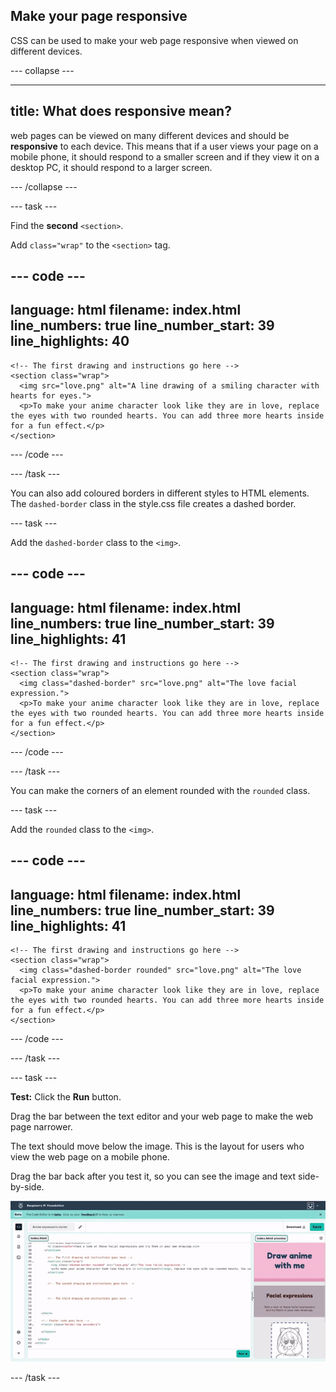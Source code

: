 ## Make your page responsive

CSS can be used to make your web page responsive when viewed on different devices.

--- collapse ---

---
title: What does responsive mean?
---

web pages can be viewed on many different devices and should be **responsive** to each device. This means that if a user views your page on a mobile phone, it should respond to a smaller screen and if they view it on a desktop PC, it should respond to a larger screen. 

--- /collapse ---

--- task ---

Find the **second** `<section>`. 

Add `class="wrap"` to the `<section>` tag.

--- code ---
---
language: html
filename: index.html
line_numbers: true
line_number_start: 39
line_highlights: 40
---
    <!-- The first drawing and instructions go here -->
    <section class="wrap">
      <img src="love.png" alt="A line drawing of a smiling character with hearts for eyes.">
      <p>To make your anime character look like they are in love, replace the eyes with two rounded hearts. You can add three more hearts inside for a fun effect.</p>
    </section>

--- /code ---

--- /task ---

You can also add coloured borders in different styles to HTML elements. The `dashed-border` class in the style.css file creates a dashed border. 

--- task ---

Add the `dashed-border` class to the `<img>`. 

--- code ---
---
language: html
filename: index.html
line_numbers: true
line_number_start: 39
line_highlights: 41
---
    <!-- The first drawing and instructions go here -->
    <section class="wrap">
      <img class="dashed-border" src="love.png" alt="The love facial expression.">
      <p>To make your anime character look like they are in love, replace the eyes with two rounded hearts. You can add three more hearts inside for a fun effect.</p>
    </section>

--- /code ---

--- /task ---

You can make the corners of an element rounded with the `rounded` class. 

--- task ---

Add the `rounded` class to the `<img>`. 

--- code ---
---
language: html
filename: index.html
line_numbers: true
line_number_start: 39
line_highlights: 41
---
    <!-- The first drawing and instructions go here -->
    <section class="wrap">
      <img class="dashed-border rounded" src="love.png" alt="The love facial expression.">
      <p>To make your anime character look like they are in love, replace the eyes with two rounded hearts. You can add three more hearts inside for a fun effect.</p>
    </section>

--- /code ---

--- /task ---

--- task ---

**Test:** Click the **Run** button. 

Drag the bar between the text editor and your web page to make the web page narrower. 

The text should move below the image. This is the layout for users who view the web page on a mobile phone. 

Drag the bar back after you test it, so you can see the image and text side-by-side. 

![In the Editor, the vertical space between the two panes is dragged from left to right to show that the web page adjusts for smaller screens.](images/drag-window.gif)

--- /task ---
